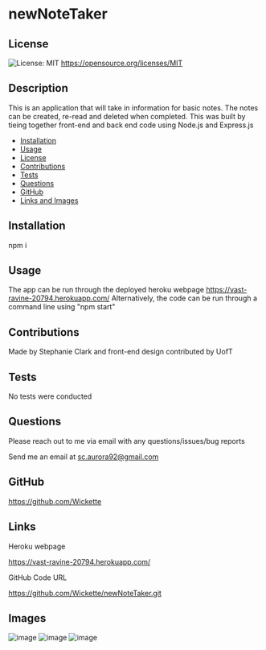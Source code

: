 # newNoteTaker

  ## License
  ![License: MIT](https://img.shields.io/badge/License-MIT-yellow.svg)
  https://opensource.org/licenses/MIT

  ## Description
  This is an application that will take in information for basic notes. The notes can be created, re-read and deleted when completed. This was built by tieing together front-end and back end code using Node.js and Express.js

  * [Installation](#installation)
  * [Usage](#usage)
  * [License](#license)
  * [Contributions](#contributions)
  * [Tests](#tests)
  * [Questions](#questions)
  * [GitHub](#github)
  * [Links and Images](#links)

  ## Installation
  npm i

  ## Usage
  The app can be run through the deployed heroku webpage https://vast-ravine-20794.herokuapp.com/ Alternatively, the code can be run through a command line using "npm start"

  ## Contributions
  Made by Stephanie Clark and front-end design contributed by UofT 

  ## Tests
  No tests were conducted 

  ## Questions
  Please reach out to me via email with any questions/issues/bug reports
  
  Send me an email at sc.aurora92@gmail.com

  ## GitHub
  https://github.com/Wickette

  ## Links
  
  Heroku webpage
  
  https://vast-ravine-20794.herokuapp.com/ 
  
  GitHub Code URL
  
  https://github.com/Wickette/newNoteTaker.git
  
  
  ## Images
  ![image](https://user-images.githubusercontent.com/87992263/137813585-e5ab2303-6668-4620-ba7a-0e9d8b4165ba.png)
  ![image](https://user-images.githubusercontent.com/87992263/137813614-c0161114-c348-46b4-90cd-9616cbe24201.png)
  ![image](https://user-images.githubusercontent.com/87992263/137813659-04a2d698-0877-40a0-a4ab-457b440f5c6a.png)



